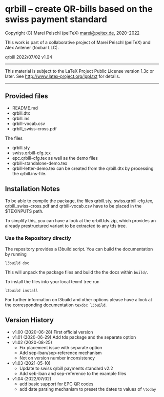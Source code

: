 # qrbill – create QR-bills based on the swiss payment standard

Copyright (C) Marei Peischl (peiTeX)  <marei@peitex.de>, 2020–2022

This work is part of a collaborative project of Marei Peischl (peiTeX) and Alex Antener (foobar LLC).

qrbill 2022/07/02 v1.04

***************************************************************************

 This material is subject to the LaTeX Project Public License version 1.3c
 or later. See http://www.latex-project.org/lppl.txt for details.

***************************************************************************

## Provided files

* README.md
* qrbill.dtx
* qrbill.ins
* qrbill-vocab.csv
* qrbill_swiss-cross.pdf

The files
* qrbill.sty
* swiss.qrbill-cfg.tex
* epc.qrbill-cfg.tex
as well as the demo files
* qrbill-standalone-demo.tex
* qrbill-letter-demo.tex
can be created from the qrbill.dtx by processing the qrbill.ins-file.

## Installation Notes

To be able to compile the package, the files
qrbill.sty, swiss.qrbill-cfg.tex, qrbill_swiss-cross.pdf and qrbill-vocab.csv
have to be placed in the $TEXINPUTS path.

To simplify this, you can have a look at the qrbill.tds.zip, which provides an already prestructured variant to be extracted to any tds tree.

### Use the Repository directly

The repository provides a l3build script. You can build the documentation by running

```
l3build doc
```
This will unpack the package files and build the the docs within `build/`.

To install the files into your local texmf tree run
```
l3build install
```

For further information on l3build and other options please have a look at the corresponding documentation `texdoc l3build`.

## Version History

 * v1.00 (2020-06-28) First official version
 * v1.01 (2020-06-29) Add tds package and the separate option
 * v1.02 (2020-08-25)
   - Fix placement issue with separate option
   - Add sep-iban/sep-reference mechanism
   - Not on version number inconsistency
 * v1.03 (2021-05-10)
   - Update to swiss qrbill payments standard v2.2
   - Add seb-iban and sep-reference to the example files
 * v1.04 (2022/07/02)
   - add basic support for EPC QR codes
   - add date parsing mechanism to preset the dates to values of `\today`